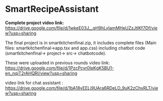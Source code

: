 # SmartRecipeAssistant

**Complete project video link:**
https://drive.google.com/file/d/1wkeE03J__gH9hLyIamMHeUZzJtlKf7Df/view?usp=sharing

The final project is in smartkitchenfinal.zip, it includes complete files (Main files: smartkitchenfinal->app.tsx and app.css) including chatbot code (smartkitchenfinal-> project-> src-> chatbotcode).

These were uploaded in previous rounds
video link:
https://drive.google.com/file/d/1PzcPcyr0IeKgK5BU1-en_nqiT2rAHQRI/view?usp=sharing

video link for chat assistant :
https://drive.google.com/file/d/1bA18yEELj9UAra6RDeLO_9uK2zChxRLT/view?usp=sharing



